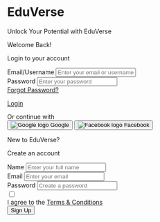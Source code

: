 
<!---<!DOCTYPE html>----->
<html class="light" lang="en"><head>
<meta charset="utf-8"/>
<meta content="width=device-width, initial-scale=1.0" name="viewport"/>
<title>EduVerse - Login/Signup</title>
<script src="https://cdn.tailwindcss.com?plugins=forms,container-queries"></script>
<link href="https://fonts.googleapis.com/css2?family=Material+Symbols+Outlined" rel="stylesheet"/>
<link href="https://fonts.googleapis.com/css2?family=Lexend:wght@300;400;500;600;700&amp;display=swap" rel="stylesheet"/>
<script id="tailwind-config">
        tailwind.config = {
            darkMode: "class",
            theme: {
                extend: {
                    colors: {
                        "primary": "#137fec",
                        "background-light": "#f6f7f8",
                        "background-dark": "#101922",
                    },
                    fontFamily: {
                        "display": ["Lexend", "sans-serif"]
                    },
                    borderRadius: {
                        "DEFAULT": "0.25rem",
                        "lg": "0.5rem",
                        "xl": "0.75rem",
                        "full": "9999px"
                    },
                },
            },
        }
    </script>
<style>
        .material-symbols-outlined {
            font-variation-settings:
            'FILL' 0,
            'wght' 400,
            'GRAD' 0,
            'opsz' 24
        }
    </style>
</head>
<body class="bg-background-light dark:bg-background-dark font-display">
<div class="relative flex min-h-screen w-full flex-col items-center justify-center bg-background-light dark:bg-background-dark group/design-root overflow-x-hidden p-4 sm:p-6 lg:p-8">
<div class="layout-container flex h-full grow flex-col w-full max-w-4xl">
<div class="flex flex-col items-center justify-center w-full">
<div class="text-center mb-8">
<h1 class="text-primary dark:text-white tracking-light text-4xl font-bold leading-tight pb-2 pt-6 font-display">EduVerse</h1>
<p class="text-gray-600 dark:text-gray-300 text-base font-normal leading-normal font-display">Unlock Your Potential with EduVerse</p>
</div>
<div class="bg-white dark:bg-background-dark shadow-xl rounded-xl w-full p-6 sm:p-8 lg:p-10 border border-gray-200 dark:border-gray-700">
<div class="flex flex-col md:flex-row gap-8">
<!-- Login Section -->
<div class="w-full md:w-1/2 md:pr-8 md:border-r md:border-gray-200 dark:md:border-gray-700">
<div class="flex flex-col">
<div class="flex flex-wrap justify-between gap-3 p-4">
<div class="flex flex-col gap-1">
<p class="text-gray-800 dark:text-white tracking-light text-2xl font-bold leading-tight font-display">Welcome Back!</p>
<p class="text-gray-500 dark:text-gray-400 text-sm font-normal leading-normal font-display">Login to your account</p>
</div>
</div>
<form class="space-y-6 px-4">
<div class="flex flex-col">
<label class="text-gray-800 dark:text-gray-200 text-base font-medium leading-normal pb-2 font-display" for="login-email">Email/Username</label>
<input class="form-input flex w-full min-w-0 flex-1 resize-none overflow-hidden rounded-lg text-gray-800 dark:text-white focus:outline-0 focus:ring-2 focus:ring-primary/50 border border-gray-300 dark:border-gray-600 bg-white dark:bg-gray-800 focus:border-primary h-12 placeholder:text-gray-400 dark:placeholder-gray-500 px-4 text-base font-normal leading-normal font-display" id="login-email" placeholder="Enter your email or username" type="text"/>
</div>
<div class="flex flex-col">
<label class="text-gray-800 dark:text-gray-200 text-base font-medium leading-normal pb-2 font-display" for="login-password">Password</label>
<input class="form-input flex w-full min-w-0 flex-1 resize-none overflow-hidden rounded-lg text-gray-800 dark:text-white focus:outline-0 focus:ring-2 focus:ring-primary/50 border border-gray-300 dark:border-gray-600 bg-white dark:bg-gray-800 focus:border-primary h-12 placeholder:text-gray-400 dark:placeholder-gray-500 px-4 text-base font-normal leading-normal font-display" id="login-password" placeholder="Enter your password" type="password"/>
</div>
<div class="flex items-center justify-between">
<a class="text-sm font-medium text-primary hover:underline dark:text-primary/90 font-display" href="#">Forgot Password?</a>
</div>

<a href="./student_homepage_with-to-do/"
   class="block w-full text-center bg-primary text-white font-bold py-3 px-4 rounded-lg hover:bg-primary/90 focus:outline-none focus:ring-2 focus:ring-offset-2 focus:ring-primary font-display transition-colors duration-300">
   Login
</a>

</form>
<div class="flex items-center my-6 px-4">
<div class="flex-grow border-t border-gray-300 dark:border-gray-600"></div>
<span class="flex-shrink mx-4 text-gray-500 dark:text-gray-400 font-display text-sm">Or continue with</span>
<div class="flex-grow border-t border-gray-300 dark:border-gray-600"></div>
</div>
<div class="grid grid-cols-1 sm:grid-cols-2 gap-4 px-4">
<button class="flex items-center justify-center gap-2 w-full bg-white dark:bg-gray-800 text-gray-700 dark:text-gray-200 font-semibold py-2 px-4 border border-gray-300 dark:border-gray-600 rounded-lg hover:bg-gray-100 dark:hover:bg-gray-700 transition-colors duration-300">
<img alt="Google logo" class="h-5 w-5" src="https://lh3.googleusercontent.com/aida-public/AB6AXuAyRoX03Ip6xBDjAUYCSSNR8Ws84AQyVTaO28LhBDDcHNLcycACpMIFPgJj_z0cBuBogOE_Dx_McBFoRzjqi4yE2ffIIg2zd0Hh8um2JL7a9FMdo6oeuQbk6B8bV0Z3Y-8W5Sle4xvs4lu97KdHYC6dCanq18ML_8vv63bnPrFxpJc2yPeAS3n2vJ2nR50yxR-6x9-7I1rtkFEwdLT_VLtGn956lmSBgWNY6F5b7ykAteh1mjr7GrKSBzhi1S3stDbh5MEhMT_CBMJ9"/>
                                        Google
                                    </button>
<button class="flex items-center justify-center gap-2 w-full bg-white dark:bg-gray-800 text-gray-700 dark:text-gray-200 font-semibold py-2 px-4 border border-gray-300 dark:border-gray-600 rounded-lg hover:bg-gray-100 dark:hover:bg-gray-700 transition-colors duration-300">
<img alt="Facebook logo" class="h-5 w-5" src="https://lh3.googleusercontent.com/aida-public/AB6AXuAaXqd8bbZ_qvFIbKeYBuhp0mB4twDrx9kQQX7xaxDOKaougQT_giEHnXe7wG0UAGIpLDNcZbaqw9vo74kG2nXzNL0_75Bp9pPpihgqPH1F2X4hDZ0UQOERuHXCqKTLaPYC3OJp_R4lU_SVLmB_fJUHZL7jPD661w0pUi0zctvs_yrWc9tKTwxZt1syqhAFeyzPSLosBxLsoyuK5de_3kn36bCVSnVdmtM3jt6JWxRECMnEeSN6QN8amDIpNMuDNgCX2syXwmVklc5A"/>
                                        Facebook
                                    </button>
</div>
</div>
</div>
<!-- Signup Section -->
<div class="w-full md:w-1/2 md:pl-8">
<div class="flex flex-col">
<div class="flex flex-wrap justify-between gap-3 p-4">
<div class="flex flex-col gap-1">
<p class="text-gray-800 dark:text-white tracking-light text-2xl font-bold leading-tight font-display">New to EduVerse?</p>
<p class="text-gray-500 dark:text-gray-400 text-sm font-normal leading-normal font-display">Create an account</p>
</div>
</div>
<form class="space-y-6 px-4">
<div class="flex flex-col">
<label class="text-gray-800 dark:text-gray-200 text-base font-medium leading-normal pb-2 font-display" for="signup-name">Name</label>
<input class="form-input flex w-full min-w-0 flex-1 resize-none overflow-hidden rounded-lg text-gray-800 dark:text-white focus:outline-0 focus:ring-2 focus:ring-primary/50 border border-gray-300 dark:border-gray-600 bg-white dark:bg-gray-800 focus:border-primary h-12 placeholder:text-gray-400 dark:placeholder-gray-500 px-4 text-base font-normal leading-normal font-display" id="signup-name" placeholder="Enter your full name" type="text"/>
</div>
<div class="flex flex-col">
<label class="text-gray-800 dark:text-gray-200 text-base font-medium leading-normal pb-2 font-display" for="signup-email">Email</label>
<input class="form-input flex w-full min-w-0 flex-1 resize-none overflow-hidden rounded-lg text-gray-800 dark:text-white focus:outline-0 focus:ring-2 focus:ring-primary/50 border border-gray-300 dark:border-gray-600 bg-white dark:bg-gray-800 focus:border-primary h-12 placeholder:text-gray-400 dark:placeholder-gray-500 px-4 text-base font-normal leading-normal font-display" id="signup-email" placeholder="Enter your email" type="email"/>
</div>
<div class="flex flex-col">
<label class="text-gray-800 dark:text-gray-200 text-base font-medium leading-normal pb-2 font-display" for="signup-password">Password</label>
<input class="form-input flex w-full min-w-0 flex-1 resize-none overflow-hidden rounded-lg text-gray-800 dark:text-white focus:outline-0 focus:ring-2 focus:ring-primary/50 border border-gray-300 dark:border-gray-600 bg-white dark:bg-gray-800 focus:border-primary h-12 placeholder:text-gray-400 dark:placeholder-gray-500 px-4 text-base font-normal leading-normal font-display" id="signup-password" placeholder="Create a password" type="password"/>
</div>
<div class="flex items-start">
<div class="flex items-center h-5">
<input aria-describedby="terms-description" class="focus:ring-primary h-4 w-4 text-primary border-gray-300 rounded" id="terms" name="terms" type="checkbox"/>
</div>
<div class="ml-3 text-sm">
<label class="font-medium text-gray-700 dark:text-gray-300 font-display" for="terms">I agree to the <a class="text-primary hover:underline" href="#">Terms &amp; Conditions</a></label>
</div>
</div>
<button class="w-full bg-[#F5A623] text-white font-bold py-3 px-4 rounded-lg hover:bg-[#F5A623]/90 focus:outline-none focus:ring-2 focus:ring-offset-2 focus:ring-[#F5A623] font-display transition-colors duration-300">Sign Up</button>
</form>
</div>
</div>
</div>
</div>
</div>
</div>
</div>
</body></html>
